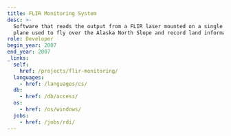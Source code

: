 ```yaml
---
title: FLIR Monitoring System
desc: >-
  Software that reads the output from a FLIR laser mounted on a single engine
  plane used to fly over the Alaska North Slope and record land information.
role: Developer
begin_year: 2007
end_year: 2007
_links:
  self:
    href: /projects/flir-monitoring/
  languages:
    - href: /languages/cs/
  db:
    - href: /db/access/
  os:
    - href: /os/windows/
  jobs:
    - href: /jobs/rdi/
---
```

